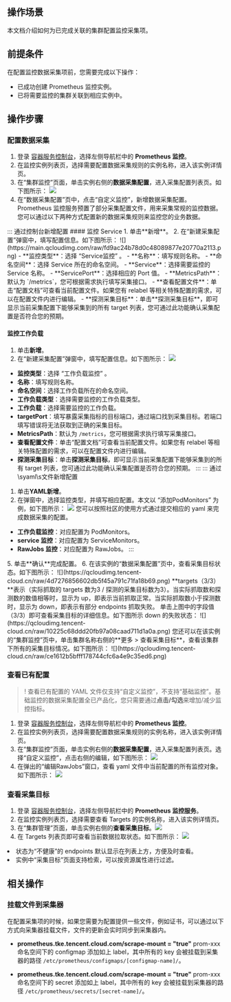 

## 操作场景

本文档介绍如何为已完成关联的集群配置监控采集项。

## 前提条件

在配置监控数据采集项前，您需要完成以下操作：
- 已成功创建 Prometheus 监控实例。
- 已将需要监控的集群关联到相应实例中。

## 操作步骤
### 配置数据采集

1. 登录 [容器服务控制台](https://console.cloud.tencent.com/tke2)，选择左侧导航栏中的 **Prometheus 监控**。
2. 在监控实例列表页，选择需要配置数据采集规则的实例名称，进入该实例详情页。
3. 在“集群监控”页面，单击实例右侧的**数据采集配置**，进入采集配置列表页。如下图所示：
![](https://qcloudimg.tencent-cloud.cn/raw/ef2d8a59f81e90df565bc677e90dc386.png)
4. 在“数据采集配置”页中，点击“自定义监控”，新增数据采集配置。Prometheus 监控服务预置了部分采集配置文件，用来采集常规的监控数据。您可以通过以下两种方式配置新的数据采集规则来监控您的业务数据。
<dx-tabs>
::: 通过控制台新增配置
#### 监控 Service 
1. 单击**新增**。
2. 在“新建采集配置”弹窗中，填写配置信息。如下图所示：
![](https://main.qcloudimg.com/raw/fd9ac24b78d0c48089877e20770a2113.png)
 - **监控类型**：选择 “Service监控” 。
 - **名称**：填写规则名称。
 - **命名空间**：选择 Service 所在的命名空间。
 - **Service**：选择需要监控的 Service 名称。
 - **ServicePort**：选择相应的 Port 值。
 - **MetricsPath**：默认为 `/metrics`，您可根据需求执行填写采集接口。
 - **查看配置文件**：单击“配置文档”可查看当前配置文件。如果您有 relabel 等相关特殊配置的需求，可以在配置文件内进行编辑。
 - **探测采集目标**：单击**探测采集目标**，即可显示当前采集配置下能够采集到的所有 target 列表，您可通过此功能确认采集配置是否符合您的预期。

#### 监控工作负载
1. 单击**新增**。
2. 在“新建采集配置”弹窗中，填写配置信息。如下图所示：
![](https://main.qcloudimg.com/raw/2c3c159a7ec08d9f2e5142ecb3644d02.png)
 - **监控类型**：选择 “工作负载监控” 。
 - **名称**：填写规则名称。
 - **命名空间**：选择工作负载所在的命名空间。
 - **工作负载类型**：选择需要监控的工作负载类型。
 - **工作负载**：选择需要监控的工作负载。
 - **targetPort**：填写暴露采集指标的目标端口，通过端口找到采集目标。若端口填写错误将无法获取到正确的采集目标。
 - **MetricsPath**：默认为 `/metrics`，您可根据需求执行填写采集接口。
 - **查看配置文件**：单击“配置文档”可查看当前配置文件。如果您有 relabel 等相关特殊配置的需求，可以在配置文件内进行编辑。
 - **探测采集目标**：单击**探测采集目标**，即可显示当前采集配置下能够采集到的所有 target 列表，您可通过此功能确认采集配置是否符合您的预期。
:::
::: 通过\syaml\s文件新增配置
1. 单击**YAML新增**。
2. 在弹窗中，选择监控类型，并填写相应配置。本文以 “添加PodMonitors” 为例，如下图所示：
![](https://main.qcloudimg.com/raw/fb9be2c21232236b335e929395b2420a.png)
您可以按照社区的使用方式通过提交相应的 yaml 来完成数据采集的配置。
 - **工作负载监控**：对应配置为 PodMonitors。
 - **service 监控**：对应配置为 ServiceMonitors。
 - **RawJobs 监控**：对应配置为 RawJobs。
:::
</dx-tabs>
5. 单击**确认**完成配置。
6. 在该实例的“数据采集配置”页中，查看采集目标状态。如下图所示：
![](https://qcloudimg.tencent-cloud.cn/raw/4d7276856602db5f45a791c71fa18b69.png)
 **targets（3/3）**表示（实际抓取的 targets 数为3 / 探测的采集目标数为3）。当实际抓取数和探测数的数值相等时，显示为 up，即表示当前抓取正常。当实际抓取数小于探测数时，显示为 down，即表示有部分 endpoints 抓取失败。
单击上图中的字段值（3/3）即可查看采集目标的详细信息。如下图所示 down 的失败状态：
![](https://qcloudimg.tencent-cloud.cn/raw/10225c68ddd20fb97a08caad711d1a0a.png)
您还可以在该实例的“集群监控”页中，单击集群名称右侧的**更多 > 查看采集目标**，查看该集群下所有的采集目标情况。如下图所示：
![](https://qcloudimg.tencent-cloud.cn/raw/ce1612b5bfff178744cfc6a4e9c35ed6.png)











### 查看已有配置

>! 查看已有配置的 YAML 文件仅支持“自定义监控”，不支持“基础监控”。基础监控的数据采集配置全已产品化，您只需要通过**点击/勾选**来增加/减少监控指标。

1. 登录 [容器服务控制台](https://console.cloud.tencent.com/tke2)，选择左侧导航栏中的 **Prometheus 监控**。
2. 在监控实例列表页，选择需要配置数据采集规则的实例名称，进入该实例详情页。
3. 在“集群监控”页面，单击实例右侧的**数据采集配置**，进入采集配置列表页。选择“自定义监控”，点击右侧的编辑，如下图所示：
![](https://qcloudimg.tencent-cloud.cn/raw/e034f10e4bafe358f6ab72d0c6283c87.png)
4. 在弹出的“编辑RawJobs”窗口，查看 yaml 文件中当前配置的所有监控对象。如下图所示：
![](https://qcloudimg.tencent-cloud.cn/raw/30718daab7702d466dc34e29c21ae0dd.png)


### 查看采集目标

1. 登录 [容器服务控制台](https://console.cloud.tencent.com/tke2)，选择左侧导航栏中的 **Prometheus 监控服务**。
2. 在监控实例列表页，选择需要查看 Targets 的实例名称，进入该实例详情页。
3. 在“集群管理”页面，单击实例右侧的**查看采集目标**。![](https://qcloudimg.tencent-cloud.cn/raw/821186213da400ba2d137330be04da4c.png)
4. 在 Targets 列表页即可查看当前数据拉取状态。如下图所示：
   ![](https://main.qcloudimg.com/raw/e1a6d0a56e777c6e6ea6387a741e5144.png)

<dx-alert infotype="explain" title="">
<li>状态为“不健康”的 endpoints 默认显示在列表上方，方便及时查看。</li>
<li>实例中“采集目标”页面支持检索，可以按资源属性进行过滤。</li>
</dx-alert>




## 相关操作

### 挂载文件到采集器

在配置采集项的时候，如果您需要为配置提供一些文件，例如证书，可以通过以下方式向采集器挂载文件，文件的更新会实时同步到采集器内。

- **prometheus.tke.tencent.cloud.com/scrape-mount = "true"**
  prom-xxx 命名空间下的 configmap 添加如上 label，其中所有的 key 会被挂载到采集器的路径 `/etc/prometheus/configmaps/[configmap-name]/`。

- **prometheus.tke.tencent.cloud.com/scrape-mount = "true"**
  prom-xxx 命名空间下的 secret 添加如上 label，其中所有的 key 会被挂载到采集器的路径 `/etc/prometheus/secrets/[secret-name]/`。

